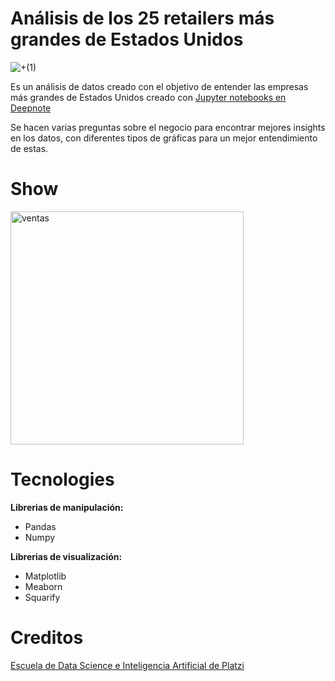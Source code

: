 # Análisis de los 25 retailers más grandes de Estados Unidos

![+(1)](https://user-images.githubusercontent.com/79411131/184967115-cd10eb96-8c3c-41d6-8c3f-e4102b06b046.gif)

Es un análisis de datos creado con el objetivo de entender las empresas más grandes de Estados Unidos creado con [Jupyter notebooks en Deepnote](https://deepnote.com/@edwlearn/Datacademy-1bdcfc5d-ba4f-4be6-9cc8-345a4761ca84)

Se hacen varias preguntas sobre el negocio para encontrar mejores insights en los datos, con diferentes tipos de gráficas para un mejor entendimiento de estas.

# Show

<img width="373" alt="ventas" src="https://user-images.githubusercontent.com/79411131/184931961-3d0b3adf-1868-4215-8c08-fdda04f6d80a.png">

# Tecnologies

**Librerias de manipulación:**

- Pandas
- Numpy


**Librerias de visualización:**

- Matplotlib
- Meaborn
- Squarify 

# Creditos

[Escuela de Data Science e Inteligencia Artificial de Platzi](https://platzi.com/datos/)
